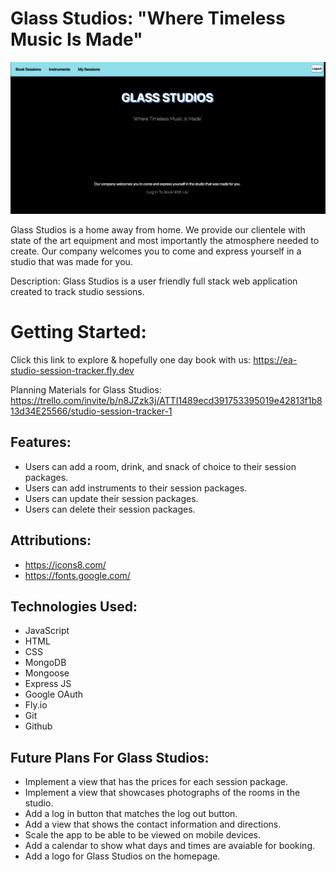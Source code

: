 # Glass Studios: "Where Timeless Music Is Made"

![glass-studios](./public/assets/glass-studios.jpg)

Glass Studios is a home away from home. We provide our clientele with state of the art equipment and most importantly the atmosphere needed to create. Our company welcomes you to come and express yourself in a studio that was made for you.

Description: Glass Studios is a user friendly full stack web application created to track studio sessions.


# Getting Started:
Click this link to explore & hopefully one day book with us: https://ea-studio-session-tracker.fly.dev

Planning Materials for Glass Studios: https://trello.com/invite/b/n8JZzk3j/ATTI1489ecd391753395019e42813f1b813d34E25566/studio-session-tracker-1

## Features:
* Users can add a room, drink, and snack of choice to their session packages.
* Users can add instruments to their session packages.
* Users can update their session packages.
* Users can delete their session packages.
## Attributions: 
 * https://icons8.com/
 * https://fonts.google.com/

 ## Technologies Used:
 * JavaScript
 * HTML
 * CSS
 * MongoDB
 * Mongoose
 * Express JS
 * Google OAuth
 * Fly.io
 * Git
 * Github 

 ## Future Plans For Glass Studios:
 * Implement a view that has the prices for each session package.
 * Implement a view that showcases photographs of the rooms in the studio.
 * Add a log in button that matches the log out button. 
 * Add a view that shows the contact information and directions.
 * Scale the app to be able to be viewed on mobile devices.
 * Add a calendar to show what days and times are avaiable for booking.
 * Add a logo for Glass Studios on the homepage.


